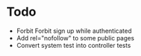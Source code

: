 # Todo

- Forbit Forbit sign up while authenticated
- Add rel="nofollow" to some public pages
- Convert system test into controller tests
